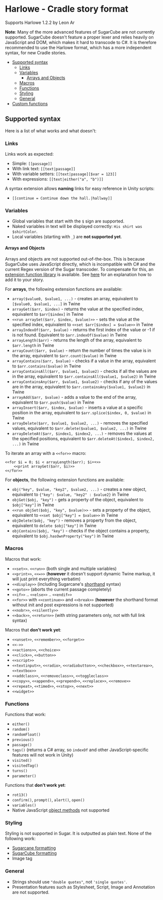 # Harlowe - Cradle story format
Supports Harlowe 1.2.2 by Leon Ar

**Note**: Many of the more advanced features of SugarCube are not currently supported. SugarCube doesn't feature a proper lexer and relies heavily on JavaScript and DOM, which makes it hard to transcode to C#. It is therefore recommended to use the Harlowe format, which has a more independent syntax, for new Cradle stories.

- [Supported syntax](#supported-syntax)
	- [Links](#links)
	- [Variables](#variables)
		- [Arrays and Objects](#arrays-and-objects)
	- [Macros](#macros)
	- [Functions](#functions)
	- [Styling](#styling)
	- [General](#general)
- [Custom functions](#custom-functions)

## Supported syntax
Here is a list of what works and what doesn't:

### Links
Links work as expected:

* Simple: `[[passage]]`
* With link text: `[[text|passage]]`
* With variable setters: `[[text|passage][$var = 123]]`
* With expressions: `[[text|either("a", "b")]]`

A syntax extension allows **naming** links for easy reference in Unity scripts:
* `[[continue = Continue down the hall.|hallway]]`

### Variables
* Global variables that start with the `$` sign are supported.
* Naked variables in text will be displayed correctly: `His shirt was $shirtColor`.
* Local variables (starting with `_`) are **not supported yet**.

#### Arrays and Objects
Arrays and objects are not supported out-of-the-box. This is because SugarCube uses JavaScript directly, which is incompatible with C# and the current Regex version of the Sugar transcoder. To compensate for this, an [extension function library](../Editor/.js/StoryFormats/Sugar/sugar.extensions.js) is available. See [here](http://www.motoslave.net/sugarcube/2/docs/special-names.html#special-tags) for an explanation how to add it to your story.

For **arrays**, the following extension functions are available:
* `array($value0, $value1, ...)` - creates an array, equivalent to `[$value0, $value1, ...]` in Twine
* `arrayGet($arr, $index)` - returns the value at the specified index, equivalent to `$arr[$index]` in Twine
* `<<run arraySet($arr, $index, $value)>>` - sets the value at the specified index, equivalent to `<<set $arr[$index] = $value>>` in Twine
* `arrayIndexOf($arr, $value)` - returns the first index of the value or -1 if is not found. Equivalent to `$arr.indexOf($value)` in Twine
* `arrayLength($arr)` - returns the length of the array, equivalent to `$arr.length` in Twine
* `arrayCount($arr, $value)` - return the number of times the value is in the array, equivalent to `$arr.count($value)` in Twine
* `arrayContains($arr, $value)` - checks if a value in the array, equivalent to `$arr.contains($value)` in Twine
* `arrayContainsAll($arr, $value1, $value2)` - checks if all the values are in the array, equivalent to `$arr.containsAll($value1, $value2)` in Twine
* `arrayContainsAny($arr, $value1, $value2)` - checks if any of the values are in the array, equivalent to `$arr.containsAny($value1, $value2)` in Twine
* `arrayAdd($arr, $value)` - adds a value to the end of the array, equivalent to `$arr.push($value)` in Twine
* `arrayInsert($arr, $index, $value)` - inserts a value at a specific position in the array, equivalent to `$arr.splice($index, 0, $value)` in Twine
* `arrayDelete($arr, $value1, $value2, ...)` - removes the specified values, equivalent to  `$arr.delete($value1, $value2, ...)` in Twine
* `arrayDeleteAt($arr, $index1, $index2, ...)` - removes the values at the specified positions, equivalent to  `$arr.deleteAt($index1, $index2, ...)` in Twine

To iterate an array with a `<<for>>` macro:
```
<<for $i = 0; $i < arrayLength($arr); $i++>>
	<<print arrayGet($arr, $i)>>
<</for>>
```

For **objects**, the following extension functions are available:
* `obj("key", $value, "key2", $value2, ...)` - creates a new object, equivalent to `{"key": $value, "key2" : $value2}` in Twine
* `objGet($obj, "key")` - gets a property of the object, equivalent to `$obj["key"]` in Twine
* `<<run objSet($obj, "key", $value)>>` - sets a property of the object, equivalent to `<<set $obj["key"] = $value>>` in Twine
* `objDelete($obj, "key")` - removes a property from the object, equivalent to `delete $obj["key"]` in Twine
* `objContains($obj, "key")` - checks if the object contains a property, equivalent to `$obj.hasOwnProperty("key")` in Twine

### Macros
Macros that work:
* `<<set>>`. `<<run>>`  (both single and multiple variables)
* `<<print>>`, `<<=>>` (**however** it doesn't support dynamic Twine markup, it will just print everything verbatim)
* `<<display>>` (including Sugarcane's [shorthand](#https://twinery.org/wiki/display) syntax)
* `<<goto>>` (aborts the current passage completely)
* `<<if>>` .. `<<else>>` .. `<<endif>>`
* `<<for>>` with `<<continue>>` and `<<break>>` (**however** the shorthand format without init and post expressions is not supported)
* `<<nobr>>`, `<<silently>>`
* `<<back>>`, `<<return>>` (with string parameters only, not with full link syntax)

Macros that **don't work yet**:
* `<<unset>>`, `<<remember>>`, `<<forget>>`
* `<<->>`
* `<<actions>>`, `<<choice>>` 
* `<<click>>`, `<<button>>`
* `<<script>>`
* `<<textinput>>`, `<<radio>`, `<<radiobutton>>`, `<<checkbox>>`, `<<textarea>>`, `<<textbox>>`
* `<<addclass>>`, `<<removeclass>>`, `<<toggleclass>>`
* `<<copy>>`, `<<append>>`, `<<prepend>>`, `<<replace>>`, `<<remove>>`
* `<<repeat>`, `<<timed>>`, `<<stop>>`, `<<next>>`
* `<<widget>>`

### Functions
Functions that work:

* `either()`
* `random()`
* `randomFloat()`
* `previous()`
* `passage()`
* `tags()` (returns a C# array, so `indexOf` and other JavaScript-specific features will not work in Unity)
* `visited()`
* `visitedTag()`
* `turns()`
* `parameter()`

Functions that **don't work yet**:

* `rot13()`
* `confirm()`, `prompt()`, `alert()`, `open()`
* `variables()`
* Native JavaScript [object methods](http://www.motoslave.net/sugarcube/2/docs/native-object-methods.html) not supported

### Styling
Styling is not supported in Sugar. It is outputted as plain text.
None of the following work:
* [Sugarcane formatting](https://twinery.org/wiki/syntax)
* [SugarCube formatting](http://www.motoslave.net/sugarcube/2/docs/markup.html#html-attributes)
* Image tag

### General
* Strings should use `"double quotes"`, not `'single quotes'`.
* Presentation features such as Stylesheet, Script, Image and Annotation are not supported.